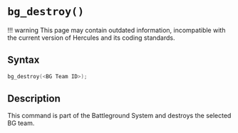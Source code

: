 # `bg_destroy()`

!!! warning
	This page may contain outdated information, incompatible with the current version of Hercules and its coding standards.

## Syntax

```c
bg_destroy(<BG Team ID>);
```

## Description

This command is part of the Battleground System and destroys the selected BG team.
